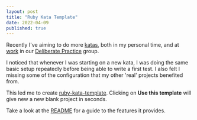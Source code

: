 ```yaml
---
layout: post
title: "Ruby Kata Template"
date: 2022-04-09
published: true
---
```


Recently I've aiming to do more [katas](http://codekata.com/), both in my personal time, and at [work](https://shopify.engineering/) in our [Deliberate Practice](https://github.com/97-things/97-things-every-programmer-should-know/blob/master/en/thing_22/README.md) group.

I noticed that whenever I was starting on a new kata, I was doing the same basic setup repeatedly before being able to write a first test. I also felt I missing some of the configuration that my other 'real' projects benefited from.

This led me to create [ruby-kata-template](https://github.com/andyw8/ruby-kata-template). Clicking on **Use this template** will give new a new blank project in seconds.

Take a look at the [README](https://github.com/andyw8/ruby-kata-template#readme) for a guide to the features it provides.
